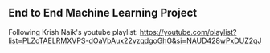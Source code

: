 ## End to End Machine Learning Project 
Following Krish Naik's youtube playlist: https://youtube.com/playlist?list=PLZoTAELRMXVPS-dOaVbAux22vzqdgoGhG&si=NAUD428wPxDUZ2qJ